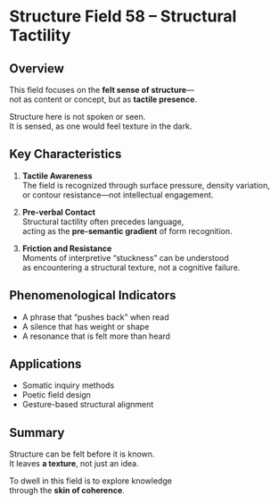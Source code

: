 # Structure Field 58 – Structural Tactility

## Overview

This field focuses on the **felt sense of structure**—  
not as content or concept, but as **tactile presence**.

Structure here is not spoken or seen.  
It is sensed, as one would feel texture in the dark.

## Key Characteristics

1. **Tactile Awareness**  
   The field is recognized through surface pressure, density variation,  
   or contour resistance—not intellectual engagement.

2. **Pre-verbal Contact**  
   Structural tactility often precedes language,  
   acting as the **pre-semantic gradient** of form recognition.

3. **Friction and Resistance**  
   Moments of interpretive “stuckness” can be understood  
   as encountering a structural texture, not a cognitive failure.

## Phenomenological Indicators

- A phrase that “pushes back” when read  
- A silence that has weight or shape  
- A resonance that is felt more than heard

## Applications

- Somatic inquiry methods  
- Poetic field design  
- Gesture-based structural alignment

## Summary

Structure can be felt before it is known.  
It leaves **a texture**, not just an idea.

To dwell in this field is to explore knowledge  
through the **skin of coherence**.
